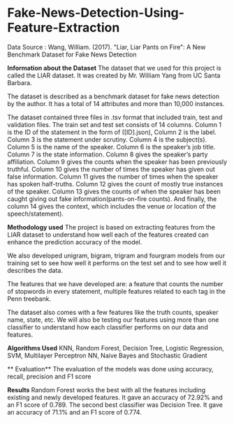 # Fake-News-Detection-Using-Feature-Extraction
Data Source : Wang, William. (2017). "Liar, Liar Pants on Fire": A New Benchmark Dataset for Fake News Detection

**Information about the Dataset**
The dataset that we used for this project is called the LIAR dataset. It was created by Mr. William Yang from UC Santa Barbara.

The dataset is described as a benchmark dataset for fake news detection by the author. It has a total of 14 attributes and more than 10,000 instances. 

The dataset contained three files in .tsv format that included train, test and validation files. The train set and test set consists of 14 columns. Column 1 is the ID of the statement in the form of ([ID].json), Column 2 is the label. Column 3 is the statement under scrutiny. Column 4 is the subject(s). Column 5 is the name of the speaker. Column 6 is the speaker’s job title. Column 7 is the state information. Column 8 gives the speaker’s party affiliation. Column 9 gives the counts when the speaker has been previously truthful. Column 10 gives the number of times the speaker has given out false information. Column 11 gives the number of times when the speaker has spoken half-truths. Column 12 gives the count of mostly true instances of the speaker. Column 13 gives the counts of when the speaker has been caught giving out fake information(pants-on-fire counts). And finally, the column 14 gives the context, which includes the venue or location of the speech/statement).

**Methodology used**
The project is based on extracting features from the LIAR dataset to understand how well each of the features created can enhance the prediction accuracy of the model.

We also developed unigram, bigram, trigram and fourgram models from our training set to see how well it performs on the test set and to see how well it describes the data.

 The features that we have developed are: a feature that counts the number of stopwords in every statement, multiple features related to each tag in the Penn treebank. 
 
 The dataset also comes with a few features like the truth counts, speaker name, state, etc. We will also be testing our features using more than one classifier to understand how  each classifier performs on our data and features.
 
 **Algorithms Used**
 KNN, Random Forest, Decision Tree, Logistic Regression, SVM, Multilayer Perceptron NN, Naive Bayes and Stochastic Gradient
 
** Evaluation**
The evaluation of the models was done using accuracy, recall, precision and F1 score 

**Results**
Random Forest works the best with all the features including existing and newly developed features. It gave an accuracy of 72.92% and an F1 score of 0.789. The second best classifier was Decision Tree. It gave an accuracy of 71.1% and an F1 score of 0.774. 
